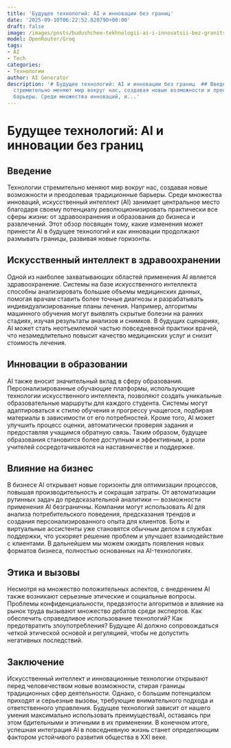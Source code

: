 ```yaml
---
title: 'Будущее технологий: AI и инновации без границ'
date: '2025-09-10T06:22:52.820790+00:00'
draft: false
image: /images/posts/budushchee-tekhnologii-ai-i-innovatsii-bez-granits.svg
model: OpenRouter/Groq
tags:
- AI
- Tech
categories:
- Технологии
author: AI Generator
description: '# Будущее технологий: AI и инновации без границ  ## Введение  Технологии
  стремительно меняют мир вокруг нас, создавая новые возможности и преодолевая традиционные
  барьеры. Среди множества инноваций, и...'
---
```


# Будущее технологий: AI и инновации без границ

## Введение

Технологии стремительно меняют мир вокруг нас, создавая новые возможности и преодолевая традиционные барьеры. Среди множества инноваций, искусственный интеллект (AI) занимает центральное место благодаря своему потенциалу революционизировать практически все сферы жизни: от здравоохранения и образования до бизнеса и развлечений. Этот обзор посвящен тому, какие изменения может принести AI в будущее технологий и как инновации продолжают размывать границы, развивая новые горизонты.

## Искусственный интеллект в здравоохранении

Одной из наиболее захватывающих областей применения AI является здравоохранение. Системы на базе искусственного интеллекта способны анализировать большие объемы медицинских данных, помогая врачам ставить более точные диагнозы и разрабатывать индивидуализированные планы лечения. Например, алгоритмы машинного обучения могут выявлять скрытые болезни на ранних стадиях, изучая результаты анализов и снимков. В будущих сценариях, AI может стать неотъемлемой частью повседневной практики врачей, что незамедлительно повысит качество медицинских услуг и снизит стоимость лечения.

## Инновации в образовании

AI также вносит значительный вклад в сферу образования. Персонализированные обучающие платформы, использующие технологии искусственного интеллекта, позволяют создать уникальные образовательные маршруты для каждого студента. Системы могут адаптироваться к стилю обучения и прогрессу учащегося, подбирая материалы в зависимости от его потребностей. Кроме того, AI может улучшить процесс оценки, автоматически проверяя задания и предоставляя учащимся обратную связь. Таким образом, будущее образования становится более доступным и эффективным, а роли учителей сосредотачиваются на наставничестве и поддержке.

## Влияние на бизнес

В бизнесе AI открывает новые горизонты для оптимизации процессов, повышая производительность и сокращая затраты. От автоматизации рутинных задач до предсказательной аналитики — возможности применения AI безграничны. Компании могут использовать AI для анализа потребительского поведения, предсказания трендов и создания персонализированного опыта для клиентов. Боты и виртуальные ассистенты уже становятся обычным делом в службах поддержки, что ускоряет решение проблем и улучшает взаимодействие с клиентами. В дальнейшем мы можем ожидать появления новых форматов бизнеса, полностью основанных на AI-технологиях.

## Этика и вызовы

Несмотря на множество положительных аспектов, с внедрением AI также возникают серьезные этические и социальные вопросы. Проблемы конфиденциальности, предвзятости алгоритмов и влияние на рынок труда вызывают множество дебатов среди экспертов. Как обеспечить справедливое использование технологий? Как предотвратить злоупотребления? Будущее AI должно сопровождаться четкой этической основой и регуляцией, чтобы не допустить негативных последствий.

## Заключение

Искусственный интеллект и инновационные технологии открывают перед человечеством новые возможности, стирая границы традиционных сфер деятельности. Однако, с большим потенциалом приходят и серьезные вызовы, требующие внимательного подхода и ответственного управления. Будущее технологий зависит от нашего умения максимально использовать преимуществаAI, оставаясь при этом бдительными и этичными в их применении. В конечном итоге, успешная интеграция AI в повседневную жизнь станет определяющим фактором устойчивого развития общества в XXI веке.

